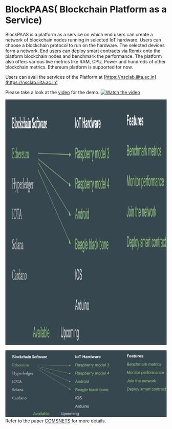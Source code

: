 # BlockPAAS( Blockchain Platform as a Service)

BlockPAAS is a platform as a service on which end users can create a network of blockchain nodes running in selected IoT hardware. Users can choose a blockchain protocol to run on the hardware. The selected devices form a network. End users can deploy smart contracts via Remix onto the platform blockchain nodes and benchmark the performance. The platform also offers various live metrics like RAM, CPU, Power and hundreds of other blockchain metrics.
Ethereum platform is supported for now.

Users can avail the services of the Platform at [https://nsclab.iiita.ac.in](https://nsclab.iiita.ac.in)

Please take a look at the [video](https://www.youtube.com/watch?v=ZpR_Q2gdJvA&t) for the demo.
[![Watch the video](https://img.youtube.com/vi/ZpR_Q2gdJvA/maxresdefault.jpg)](https://youtu.be/ZpR_Q2gdJvA)

<img src="https://github.com/bloomcyber/BlockPAAS/blob/main/Overview.png?raw=true" height="768" width="1024"/>

![alt text](https://github.com/bloomcyber/BlockPAAS/blob/main/Overview.png?raw=true)
Refer to the paper [COMSNETS](https://ieeexplore.ieee.org/abstract/document/10041392/) for more details. 



